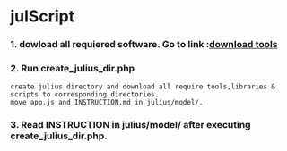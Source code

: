 
# julScript
###   1. dowload all requiered software. Go to link :[download tools](http://www.voxforge.org/home/dev/acousticmodels/linux/create/htkjulius/tutorial/download)
###  2. Run create_julius_dir.php  
```
create julius directory and download all require tools,libraries & scripts to corresponding directories.
move app.js and INSTRUCTION.md in julius/model/.
```

###  3. Read INSTRUCTION in julius/model/ after executing create_julius_dir.php.
